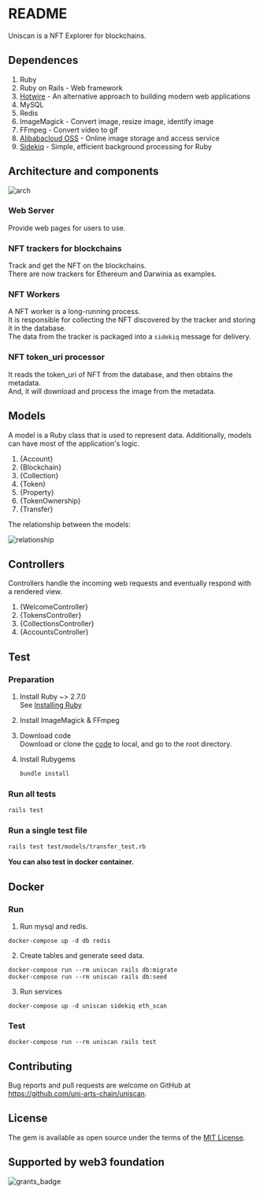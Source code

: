 # README

Uniscan is a NFT Explorer for blockchains.

## Dependences

1. Ruby
2. Ruby on Rails - Web framework
3. [Hotwire](https://hotwired.dev/) - An alternative approach to building modern web applications 
4. MySQL
5. Redis
5. ImageMagick - Convert image, resize image, identify image
6. FFmpeg - Convert video to gif
7. [Alibabacloud OSS](https://www.alibabacloud.com/product/oss) - Online image storage and access service
8. [Sidekiq](https://sidekiq.org/) - Simple, efficient background processing for Ruby

## Architecture and components

![arch](https://snz04pap002files.storage.live.com/y4mIiJvN7g7-MQnj_eP4EjEgmSi2Q8yiR7ZZ2ERg3iGfs98xbdFq9pw__ozpWSHpaAy0XGW6ub3yOvFn6eqncPntrIwya-TzklUOrmtnkRI6DfhoDcNkZpG1XT-f8VF5S6Ag8krwn-4RwmN1YGJhmQhPhIiJvOwLXBFwh9uubcZgwqPG887WRJ9dcXjpsUg8C7k?width=591&height=611&cropmode=none)

### Web Server  
Provide web pages for users to use.

### NFT trackers for blockchains  
Track and get the NFT on the blockchains.   
There are now trackers for Ethereum and Darwinia as examples.

### NFT Workers  
A NFT worker is a long-running process.  
It is responsible for collecting the NFT discovered by the tracker and storing it in the database.  
The data from the tracker is packaged into a `sidekiq` message for delivery.  

### NFT token_uri processor        
It reads the token_uri of NFT from the database, and then obtains the metadata.   
And, it will download and process the image from the metadata.

## Models
A model is a Ruby class that is used to represent data. 
Additionally, models can have most of the application's logic.

1. {Account}
2. {Blockchain}
3. {Collection}
4. {Token}
5. {Property}
6. {TokenOwnership}
7. {Transfer}

The relationship between the models:

![relationship](https://snz04pap002files.storage.live.com/y4m5pmLclQaV3Wn6M_am93oL4rDxrXdJduxHz7vav-6iPgaIwIOv679KqaDfPnR8SKG8l-Tn4oV7YNtpmsbJ678Di__1Z5zp45-zBMG1dkinTBCCd_IlrTC40VoYv8G4w5G3_s0fexofUtdMEi72tEzXiTpaiR_PFmKbwnKnuKhawvZ-SfW1EMbHUDFglzyeGqq?width=838&height=359&cropmode=none)

## Controllers
Controllers handle the incoming web requests and eventually respond with a rendered view.

1. {WelcomeController}
2. {TokensController}
3. {CollectionsController}
4. {AccountsController}

## Test

### Preparation

1. Install Ruby ~> 2.7.0  
   See [Installing Ruby](https://www.ruby-lang.org/en/documentation/installation/)
  
2. Install ImageMagick & FFmpeg  

3. Download code  
   Download or clone the [code](https://github.com/uni-arts-chain/uniscan) to local, and go to the root directory.

4. Install Rubygems

    ```bash
    bundle install
    ```

### Run all tests

```bash
rails test
```

### Run a single test file

```bash
rails test test/models/transfer_test.rb
```

**You can also test in docker container.** 

## Docker

### Run

1. Run mysql and redis.

```
docker-compose up -d db redis
```

2. Create tables and generate seed data.

```
docker-compose run --rm uniscan rails db:migrate
docker-compose run --rm uniscan rails db:seed
```

3. Run services

```
docker-compose up -d uniscan sidekiq eth_scan
```

### Test

```
docker-compose run --rm uniscan rails test
```

## Contributing

Bug reports and pull requests are welcome on GitHub at https://github.com/uni-arts-chain/uniscan.

## License

The gem is available as open source under the terms of the [MIT License](https://opensource.org/licenses/MIT).

## Supported by web3 foundation
![grants_badge](https://snz04pap002files.storage.live.com/y4mLxrj1EO2ik2j5eYT_w1u7aPsDivmGcngm27pLcvzNwApRMTawf8dvwMnl-Gtd5Y0GMVu8ddYUI_nZwBIXUzGLjZ3sU_9zSlvGXhpsXBGfDv__nuS-wOx2rbdpdMp52Umsd94t7vCQPP5PXjrBWjgoc83RIxLyyl7S3q_ZSOrrHz9bQ9RiSMQizMB07gUsol_?width=660&height=264&cropmode=none)


